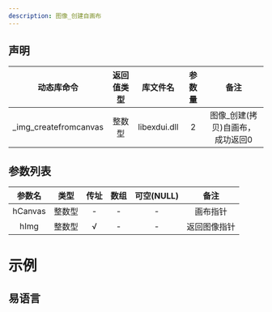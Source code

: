 ```yaml
---
description: 图像_创建自画布
---
```





## 声明

|动态库命令| 返回值类型|库文件名|参数量| 备注|
|:--:|:--:|:--:|:--:|:--:|
| _img_createfromcanvas |  整数型 |  libexdui.dll | 2 | 图像_创建(拷贝)自画布，成功返回0 |

## 参数列表

| 参数名  |  类型  | 传址 | 数组 | 可空(NULL) |     备注     |
| :-----: | :----: | :--: | :--: | :--------: | :----------: |
| hCanvas | 整数型 |  -   |  -   |     -      |   画布指针   |
|  hImg   | 整数型 |  √   |  -   |     -      | 返回图像指针 |


# 示例

## 易语言


